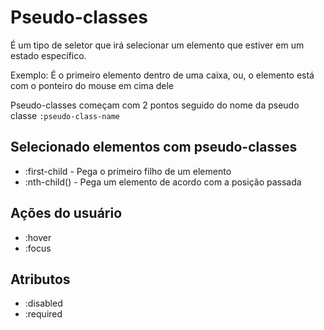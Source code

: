 # Pseudo-classes

É um tipo de seletor que irá selecionar um elemento que estiver em um estado específico.

Exemplo: É o primeiro elemento dentro de uma caixa, ou, o elemento está com o ponteiro do
mouse em cima dele

Pseudo-classes começam com 2 pontos seguido do nome da pseudo classe
`:pseudo-class-name`

## Selecionado elementos com pseudo-classes

* :first-child - Pega o primeiro filho de um elemento
* :nth-child() - Pega um elemento de acordo com a posição passada

## Ações do usuário

* :hover
* :focus

## Atributos

* :disabled
* :required